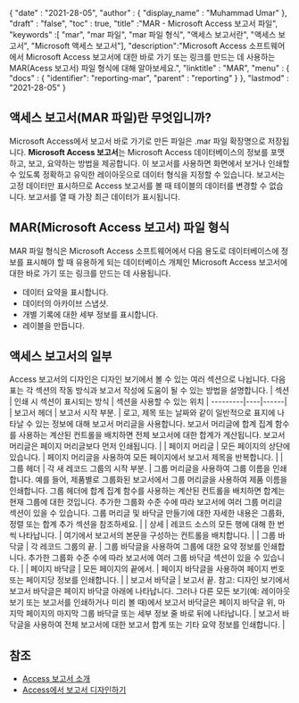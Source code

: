 {
  "date" : "2021-28-05",
  "author" : {
    "display_name" : "Muhammad Umar"
},
  "draft" : "false",
  "toc" : true,
  "title" :"MAR - Microsoft Access 보고서 파일",
  "keywords" :[ "mar", "mar 파일", "mar 파일 형식", "액세스 보고서란", "액세스 보고서", "Microsoft 액세스 보고서"],
  "description":"Microsoft Access 소프트웨어에서 Microsoft Access 보고서에 대한 바로 가기 또는 링크를 만드는 데 사용하는 MAR(Acess 보고서) 파일 형식에 대해 알아보세요.",
  "linktitle" : "MAR",
  "menu" : {
    "docs" : {
    "identifier": "reporting-mar",
      "parent" : "reporting"
}
},
  "lastmod" : "2021-28-05"
}

## 액세스 보고서(MAR 파일)란 무엇입니까? ##
Microsoft Access에서 보고서 바로 가기로 만든 파일은 .mar 파일 확장명으로 저장됩니다. **Microsoft Access 보고서**는 Microsoft Access 데이터베이스의 정보를 포맷하고, 보고, 요약하는 방법을 제공합니다. 이 보고서를 사용하면 화면에서 보거나 인쇄할 수 있도록 정확하고 유익한 레이아웃으로 데이터 형식을 지정할 수 있습니다. 보고서는 고정 데이터만 표시하므로 Access 보고서를 볼 때 테이블의 데이터를 변경할 수 없습니다. 보고서를 열 때 가장 최근 데이터가 표시됩니다.

## MAR(Microsoft Access 보고서) 파일 형식

MAR 파일 형식은 Microsoft Access 소프트웨어에서 다음 용도로 데이터베이스에 정보를 표시해야 할 때 유용하게 되는 데이터베이스 개체인 Microsoft Access 보고서에 대한 바로 가기 또는 링크를 만드는 데 사용됩니다.

- 데이터 요약을 표시합니다.
- 데이터의 아카이브 스냅샷.
- 개별 기록에 대한 세부 정보를 표시합니다.
- 레이블을 만듭니다.

## 액세스 보고서의 일부
Access 보고서의 디자인은 디자인 보기에서 볼 수 있는 여러 섹션으로 나뉩니다. 다음 표는 각 섹션의 작동 방식과 보고서 작성에 도움이 될 수 있는 방법을 설명합니다.
| 섹션 | 인쇄 시 섹션이 표시되는 방식 | 섹션을 사용할 수 있는 위치 |
---------|----|------|
| 보고서 헤더 | 보고서 시작 부분. | 로고, 제목 또는 날짜와 같이 일반적으로 표지에 나타날 수 있는 정보에 대해 보고서 머리글을 사용합니다. 보고서 머리글에 합계 집계 함수를 사용하는 계산된 컨트롤을 배치하면 전체 보고서에 대한 합계가 계산됩니다. 보고서 머리글은 페이지 머리글보다 먼저 인쇄됩니다. |
| 페이지 머리글 | 모든 페이지의 상단에 있습니다. | 페이지 머리글을 사용하여 모든 페이지에서 보고서 제목을 반복합니다. |
| 그룹 헤더 | 각 새 레코드 그룹의 시작 부분. | 그룹 머리글을 사용하여 그룹 이름을 인쇄합니다. 예를 들어, 제품별로 그룹화된 보고서에서 그룹 머리글을 사용하여 제품 이름을 인쇄합니다. 그룹 헤더에 합계 집계 함수를 사용하는 계산된 컨트롤을 배치하면 합계는 현재 그룹에 대한 것입니다. 추가한 그룹화 수준 수에 따라 보고서에 여러 그룹 머리글 섹션이 있을 수 있습니다. 그룹 머리글 및 바닥글 만들기에 대한 자세한 내용은 그룹화, 정렬 또는 합계 추가 섹션을 참조하세요. |
| 상세 | 레코드 소스의 모든 행에 대해 한 번씩 나타납니다. | 여기에서 보고서의 본문을 구성하는 컨트롤을 배치합니다. |
| 그룹 바닥글 | 각 레코드 그룹의 끝. | 그룹 바닥글을 사용하여 그룹에 대한 요약 정보를 인쇄합니다. 추가한 그룹화 수준 수에 따라 보고서에 여러 그룹 바닥글 섹션이 있을 수 있습니다. |
| 페이지 바닥글 | 모든 페이지의 끝에서. | 페이지 바닥글을 사용하여 페이지 번호 또는 페이지당 정보를 인쇄합니다. |
| 보고서 바닥글 | 보고서 끝. 참고: 디자인 보기에서 보고서 바닥글은 페이지 바닥글 아래에 나타납니다. 그러나 다른 모든 보기(예: 레이아웃 보기 또는 보고서를 인쇄하거나 미리 볼 때)에서 보고서 바닥글은 페이지 바닥글 위, 마지막 페이지의 마지막 그룹 바닥글 또는 세부 정보 줄 바로 뒤에 나타납니다. | 보고서 바닥글을 사용하여 전체 보고서에 대한 보고서 합계 또는 기타 요약 정보를 인쇄합니다. |






## 참조 ##

- [Access 보고서 소개](https://support.microsoft.com/en-us/office/introduction-to-reports-in-access-e0869f59-7536-4d19-8e05-7158dcd3681c)
- [Access에서 보고서 디자인하기](https://github.com/prijuly2000/DBMS/blob/master/DesigningReportsinAccess2010.pdf)

